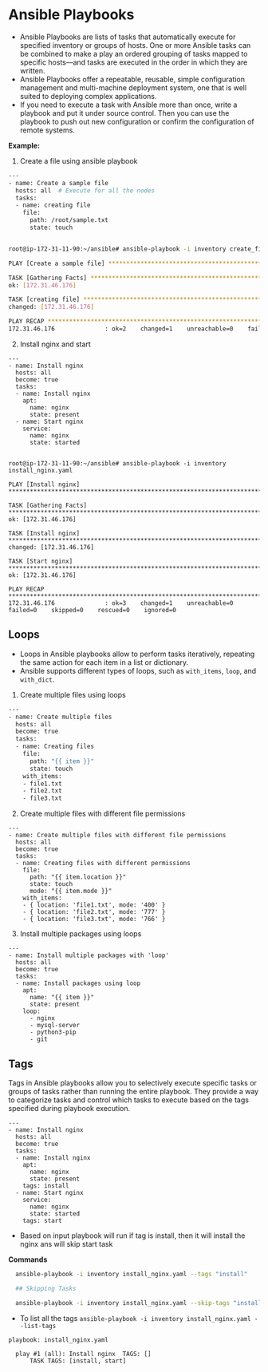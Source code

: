 # Ansible Playbooks

* Ansible Playbooks are lists of tasks that automatically execute for specified inventory or groups of hosts. One or more Ansible tasks can be combined to make a play an ordered grouping of tasks mapped to specific hosts—and tasks are executed in the order in which they are written.
* Ansible Playbooks offer a repeatable, reusable, simple configuration management and multi-machine deployment system, one that is well suited to deploying complex applications.
* If you need to execute a task with Ansible more than once, write a playbook and put it under source control. Then you can use the playbook to push out new configuration or confirm the configuration of remote systems.

**Example:**

1. Create a file using ansible playbook

```bash
---
- name: Create a sample file
  hosts: all  # Execute for all the nodes
  tasks:
  - name: creating file
    file: 
      path: /root/sample.txt
      state: touch


root@ip-172-31-11-90:~/ansible# ansible-playbook -i inventory create_file.yaml

PLAY [Create a sample file] *************************************************************************************************************

TASK [Gathering Facts] ******************************************************************************************************************
ok: [172.31.46.176]

TASK [creating file] ********************************************************************************************************************
changed: [172.31.46.176]

PLAY RECAP ******************************************************************************************************************************
172.31.46.176              : ok=2    changed=1    unreachable=0    failed=0    skipped=0    rescued=0    ignored=0

```

2. Install nginx and start

```
---
- name: Install nginx
  hosts: all
  become: true
  tasks:
  - name: Install nginx
    apt: 
      name: nginx
      state: present
  - name: Start nginx
    service:
      name: nginx
      state: started


root@ip-172-31-11-90:~/ansible# ansible-playbook -i inventory install_nginx.yaml

PLAY [Install nginx] ********************************************************************************************************************

TASK [Gathering Facts] ******************************************************************************************************************
ok: [172.31.46.176]

TASK [Install nginx] ********************************************************************************************************************
changed: [172.31.46.176]

TASK [Start nginx] **********************************************************************************************************************
ok: [172.31.46.176]

PLAY RECAP ******************************************************************************************************************************
172.31.46.176              : ok=3    changed=1    unreachable=0    failed=0    skipped=0    rescued=0    ignored=0

```

## Loops

* Loops in Ansible playbooks allow to perform tasks iteratively, repeating the same action for each item in a list or dictionary.
* Ansible supports different types of loops, such as `with_items`, `loop`, and `with_dict`.

1. Create multiple files using loops
   
```bash
---
- name: Create multiple files
  hosts: all
  become: true
  tasks:
  - name: Creating files
    file:
      path: "{{ item }}"
      state: touch
    with_items:
    - file1.txt
    - file2.txt
    - file3.txt
```
2. Create multiple files with different file permissions
```
---
- name: Create multiple files with different file permissions
  hosts: all
  become: true
  tasks:
  - name: Creating files with different permissions
    file:
      path: "{{ item.location }}"
      state: touch
      mode: "{{ item.mode }}"
    with_items:
    - { location: 'file1.txt', mode: '400' }
    - { location: 'file2.txt', mode: '777' }
    - { location: 'file3.txt', mode: '766' }
```

3. Install multiple packages using loops
```
---
- name: Install multiple packages with 'loop'
  hosts: all
  become: true
  tasks:
  - name: Install packages using loop
    apt:
      name: "{{ item }}"
      state: present
    loop:
      - nginx
      - mysql-server
      - python3-pip
      - git

```

## Tags
Tags in Ansible playbooks allow you to selectively execute specific tasks or groups of tasks rather than running the entire playbook. They provide a way to categorize tasks and control which tasks to execute based on the tags specified during playbook execution.

```
---
- name: Install nginx
  hosts: all
  become: true
  tasks:
  - name: Install nginx
    apt: 
      name: nginx
      state: present
    tags: install  
  - name: Start nginx
    service:
      name: nginx
      state: started
    tags: start
```

* Based on input playbook will run if tag is install, then it will install the nginx ans will skip start task
  
**Commands**

```bash
  ansible-playbook -i inventory install_nginx.yaml --tags "install"

  ## Skipping Tasks

  ansible-playbook -i inventory install_nginx.yaml --skip-tags "install"
```

* To list all the tags `ansible-playbook -i inventory install_nginx.yaml --list-tags`
```
playbook: install_nginx.yaml

  play #1 (all): Install nginx  TAGS: []
      TASK TAGS: [install, start]
```

